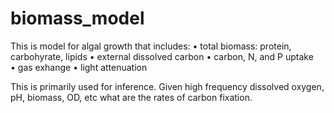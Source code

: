 # biomass_model

This is model for algal growth that includes:
• total biomass: protein, carbohyrate, lipids
• external dissolved carbon
• carbon, N, and P uptake
• gas exhange
• light attenuation

This is primarily used for inference.  Given high frequency dissolved oxygen, pH, biomass, OD, etc what are the rates of carbon fixation. 
